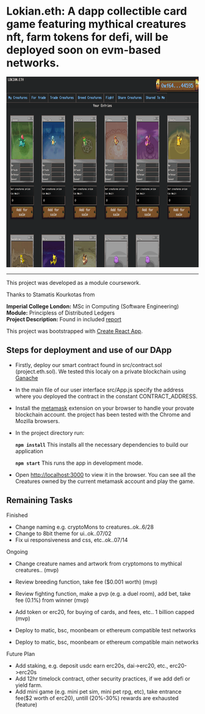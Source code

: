 # Lokian.eth: A dapp collectible card game featuring mythical creatures nft, farm tokens for defi, will be deployed soon on evm-based networks.

<!-- <img src="./screenshots/fighting_tab.png" alt="" width="1000em" height="500em">
 -->
 <img src="./screenshots/project.eth.ss2.png" alt="" width="1000em" height="500em">

***

This project was developed as a module coursework.

Thanks to Stamatis Kourkotas from

**Imperial College London:** MSc in Computing (Software Engineering)<br />
**Module:** Principless of Distributed Ledgers<br />
**Project Description:** Found in included [report](./report.pdf)<br />

This project was bootstrapped with [Create React App](https://github.com/facebook/create-react-app).

## Steps for deployment and use of our DApp

- Firstly, deploy our smart contract found in src/contract.sol (project.eth.sol). We tested this localy on a private blockchain using [Ganache](https://www.trufflesuite.com/ganache)
- In the main file of our user interface src/App.js specify the address where you deployed the contract in the constant CONTRACT_ADDRESS.
- Install the [metamask](https://metamask.io/) extension on your browser to handle your provate blockchain account. the project has been tested with the Chrome and Mozilla browsers.
- In the project directory run:

    **`npm install`** This installs all the necessary dependencies to build our application
    
    **`npm start`** This runs the app in development mode.<br />

- Open [http://localhost:3000](http://localhost:3000) to view it in the browser. You can see all the Creatures owned by the current metamask account and play the game.

## Remaining Tasks

Finished
- Change naming e.g. cryptoMons to creatures..ok..6/28
- Change to 8bit theme for ui..ok..07/02
- Fix ui responsiveness and css, etc..ok..07/14

Ongoing
- Change creature names and artwork from cryptomons to mythical creatures.. (mvp)
- Review breeding function, take fee ($0.001 worth) (mvp)
- Review fighting function, make a pvp (e.g. a duel room), add bet, take fee (0.1%) from winner (mvp)
- Add token or erc20, for buying of cards, and fees, etc.. 1 billion capped (mvp)

- Deploy to matic, bsc, moonbeam or ethereum compatible test networks
- Deploy to matic, bsc, moonbeam or ethereum compatible main networks

Future Plan
- Add staking, e.g. deposit usdc earn erc20s, dai->erc20, etc., erc20->erc20s
- Add 12hr timelock contract, other security practices, if we add defi or yield farm.
- Add mini game (e.g. mini pet sim, mini pet rpg, etc), take entrance fee($2 worth of erc20),  untill (20%-30%) rewards are exhausted (feature)

